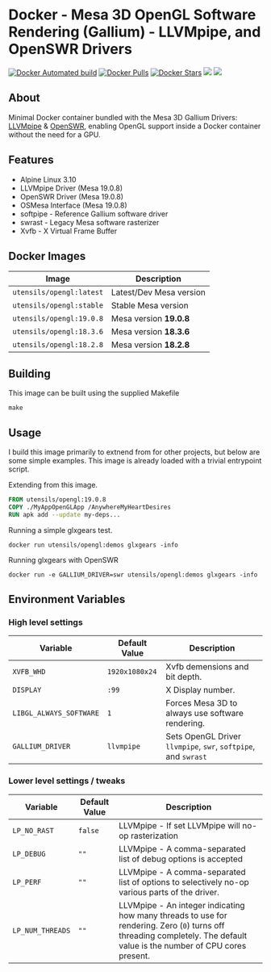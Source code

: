 # Docker - Mesa 3D OpenGL Software Rendering (Gallium) - LLVMpipe, and OpenSWR Drivers

[![Docker Automated build](https://img.shields.io/docker/automated/utensils/opengl.svg)](https://hub.docker.com/r/utensils/opengl/) [![Docker Pulls](https://img.shields.io/docker/pulls/utensils/opengl.svg)](https://hub.docker.com/r/utensils/opengl/) [![Docker Stars](https://img.shields.io/docker/stars/utensils/opengl.svg)](https://hub.docker.com/r/utensils/opengl/) [![](https://images.microbadger.com/badges/image/utensils/opengl.svg)](https://microbadger.com/images/utensils/opengl "Get your own image badge on microbadger.com") [![](https://images.microbadger.com/badges/version/utensils/opengl.svg)](https://microbadger.com/images/utensils/opengl "Get your own version badge on microbadger.com")

## About

Minimal Docker container bundled with the Mesa 3D Gallium Drivers: [LLVMpipe][mesa-llvm] & [OpenSWR][openswr], enabling OpenGL support inside a Docker container without the need for a GPU.

## Features

- Alpine Linux 3.10
- LLVMpipe Driver (Mesa 19.0.8)
- OpenSWR Driver (Mesa 19.0.8)
- OSMesa Interface (Mesa 19.0.8)
- softpipe - Reference Gallium software driver
- swrast - Legacy Mesa software rasterizer
- Xvfb - X Virtual Frame Buffer

## Docker Images

| Image                    | Description             |
| ------------------------ | ----------------------- |
| `utensils/opengl:latest` | Latest/Dev Mesa version |
| `utensils/opengl:stable` | Stable Mesa version     |
| `utensils/opengl:19.0.8` | Mesa version **19.0.8** |
| `utensils/opengl:18.3.6` | Mesa version **18.3.6** |
| `utensils/opengl:18.2.8` | Mesa version **18.2.8** |

## Building

This image can be built using the supplied Makefile

```shell
make
```

## Usage

I build this image primarily to extnend from for other projects, but below are some simple examples. This image is already loaded with a trivial entrypoint script.

Extending from this image.

```Dockerfile
FROM utensils/opengl:19.0.8
COPY ./MyAppOpenGLApp /AnywhereMyHeartDesires
RUN apk add --update my-deps...
```

Running a simple glxgears test.

```shell
docker run utensils/opengl:demos glxgears -info
```

Running glxgears with OpenSWR

```shell
docker run -e GALLIUM_DRIVER=swr utensils/opengl:demos glxgears -info
```

## Environment Variables

### High level settings

| Variable                | Default Value  | Description                                                    |
| ----------------------- | -------------- | -------------------------------------------------------------- |
| `XVFB_WHD`              | `1920x1080x24` | Xvfb demensions and bit depth.                                 |
| `DISPLAY`               | `:99`          | X Display number.                                              |
| `LIBGL_ALWAYS_SOFTWARE` | `1`            | Forces Mesa 3D to always use software rendering.               |
| `GALLIUM_DRIVER`        | `llvmpipe`     | Sets OpenGL Driver `llvmpipe`, `swr`, `softpipe`, and `swrast` |

### Lower level settings / tweaks

| Variable         | Default Value | Description                                                                                                                                                              |
| ---------------- | ------------- | ------------------------------------------------------------------------------------------------------------------------------------------------------------------------ |
| `LP_NO_RAST`     | `false`       | LLVMpipe - If set LLVMpipe will no-op rasterization                                                                                                                      |
| `LP_DEBUG`       | `""`          | LLVMpipe - A comma-separated list of debug options is accepted                                                                                                           |
| `LP_PERF`        | `""`          | LLVMpipe - A comma-separated list of options to selectively no-op various parts of the driver.                                                                           |
| `LP_NUM_THREADS` | `""`          | LLVMpipe - An integer indicating how many threads to use for rendering. Zero (`0`) turns off threading completely. The default value is the number of CPU cores present. |

[openswr]: http://openswr.org/
[mesa-llvm]: https://www.mesa3d.org/llvmpipe.html
